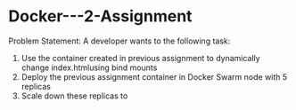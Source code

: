 # Docker---2-Assignment


Problem Statement:
 A developer wants to the following task:
1. Use the container created in previous assignment to dynamically change index.htmlusing 
bind mounts
2. Deploy the previous assignment container in Docker Swarm node with 5 replicas
3. Scale down these replicas to 
